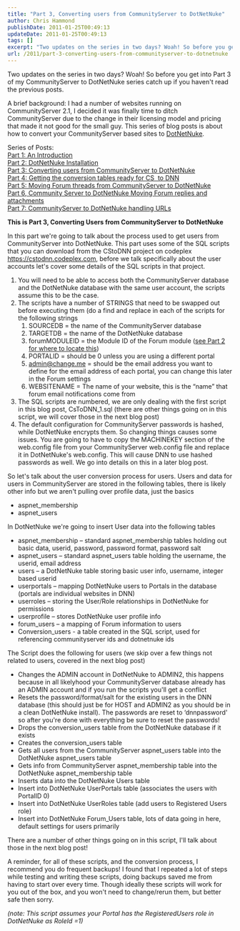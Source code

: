 ```yaml
---
title: "Part 3, Converting users from CommunityServer to DotNetNuke"
author: Chris Hammond
publishDate: 2011-01-25T00:49:13
updateDate: 2011-01-25T00:49:13
tags: []
excerpt: "Two updates on the series in two days? Woah! So before you get into Part 3 of my CommunityServer to DotNetNuke series catch up if you haven’t read the previous posts.  A brief background: I had a number of websites running on CommunityServer 2.1, I decided it was finally time to ditch CommunityServer due to the change in their licensing model and pricing that made it not good for the small guy. This series of blog posts is about how to convert your CommunityServer based sites to DotNetNuke.  Previous Posts:    Part 1: An Introduction    Part 2: DotNetNuke Installation  This is Part 3, Converting Users from CommunityServer to DotNetNuke"
url: /2011/part-3-converting-users-from-communityserver-to-dotnetnuke  # Use the generated URL with year
---
```

<p>Two updates on the series in two days? Woah! So before you get into Part 3 of my CommunityServer to DotNetNuke series catch up if you haven't read the previous posts.</p> <p>A brief background: I had a number of websites running on CommunityServer 2.1, I decided it was finally time to ditch CommunityServer due to the change in their licensing model and pricing that made it not good for the small guy. This series of blog posts is about how to convert your CommunityServer based sites to <a href="https://www.dotnetnuke.com/">DotNetNuke</a>.</p> <p>Series of Posts:   <br /> <a href="https://www.dnndaily.com/tips/itemId/33060/Converting-From-CommunityServer-to-DotNetNuke-Intr.aspx">Part 1: An Introduction</a>    <br /> <a href="https://www.dnndaily.com/tips/itemId/33098/CommunityServer-to-DotNetNuke-Part-2-DotNetNuke-I.aspx">Part 2: DotNetNuke Installation</a>    <br /> <a href="https://www.dnndaily.com/tips/itemId/33102/Part-3-Converting-users-from-CommunityServer-to-D.aspx">Part 3: Converting users from CommunityServer to DotNetNuke</a>    <br /> <a href="https://www.dnndaily.com/tips/itemId/33114/Part-4-Getting-the-conversion-tables-ready-for-CS.aspx">Part 4: Getting the conversion tables ready for CS&nbsp; to DNN</a>    <br /> <a href="https://www.dnndaily.com/tips/itemId/33123/Part-5-Moving-Forum-threads-from-CommunityServer.aspx" target="_blank">Part 5: Moving Forum threads from CommunityServer to DotNetNuke</a><br /> <a href="https://www.dnndaily.com/tips/itemId/33327/Part-6-Community-Server-to-DotNetNuke-Moving-Foru">Part 6, Community Server to DotNetNuke Moving Forum replies and attachments</a><br /> <a href="https://www.dnndaily.com/tips/itemId/33750/Part-7-CommunityServer-to-DotNetNuke-handling-URL">Part 7: CommunityServer to DotNetNuke handling URLs</a></p> <p><strong>This is Part 3, Converting Users from CommunityServer to DotNetNuke</strong></p> <p>In this part we're going to talk about the process used to get users from CommunityServer into DotNetNuke. This part uses some of the SQL scripts that you can download from the CStoDNN project on codeplex <a href="https://cstodnn.codeplex.com">https://cstodnn.codeplex.com</a>, before we talk specifically about the user accounts let's cover some details of the SQL scripts in that project.</p> <ol>     <li>You will need to be able to access both the CommunityServer database and the DotNetNuke database with the same user account, the scripts assume this to be the case. </li>     <li>The scripts have a number of STRINGS that need to be swapped out before executing them (do a find and replace in each of the scripts for the following strings     <ol>         <li>SOURCEDB = the name of the CommunityServer database </li>         <li>TARGETDB = the name of the DotNetNuke database </li>         <li>forumMODULEID = the Module ID of the Forum module (<a href="https://www.dnndaily.com/tips/itemId/33098/CommunityServer-to-DotNetNuke-Part-2-DotNetNuke-I.aspx">see Part 2 for where to locate this</a>) </li>         <li>PORTALID = should be 0 unless you are using a different portal </li>         <li><a href="mailto:admin@change.me">admin@change.me</a> = should be the email address you want to define for the email address of each portal, you can change this later in the Forum settings </li>         <li>WEBSITENAME = The name of your website, this is the &ldquo;name&rdquo; that forum email notifications come from </li>     </ol>     </li>     <li>The SQL scripts are numbered, we are only dealing with the first script in this blog post, CsToDNN_1.sql (there are other things going on in this script, we will cover those in the next blog post) </li>     <li>The default configuration for CommunityServer passwords is hashed, while DotNetNuke encrypts them. So changing things causes some issues. You are going to have to copy the MACHINEKEY section of the web.config file from your CommunityServer web.config file and replace it in DotNetNuke's web.config. This will cause DNN to use hashed passwords as well.&nbsp;We go into details on this in a later blog post.</li> </ol> <p>So let's talk about the user conversion process for users. Users and data for users in CommunityServer are stored in the following tables, there is likely other info but we aren't pulling over profile data, just the basics</p> <ul>     <li>aspnet_membership </li>     <li>aspnet_users </li> </ul> <p>In DotNetNuke we're going to insert User data into the following tables</p> <ul>     <li>aspnet_membership &ndash; standard aspnet_membership tables holding out basic data, userid, password, password format, password salt </li>     <li>aspnet_users &ndash; standard aspnet_users table holding the username, the userid, email address </li>     <li>users &ndash; a DotNetNuke table storing basic user info, username, integer based userid </li>     <li>userportals &ndash; mapping DotNetNuke users to Portals in the database (portals are individual websites in DNN) </li>     <li>userroles &ndash; storing the User/Role relationships in DotNetNuke for permissions </li>     <li>userprofile &ndash; stores DotNetNuke user profile info </li>     <li>forum_users &ndash; a mapping of Forum information to users </li>     <li>Conversion_users - a table created in the SQL script, used for referencing communityserver ids and dotnetnuke ids </li> </ul> <p>The Script does the following for users (we skip over a few things not related to users, covered in the next blog post)</p> <ul>     <li>Changes the ADMIN account in DotNetNuke to ADMIN2, this happens because in all likelyhood your CommunityServer database already has an ADMIN account and if you run the scripts you'll get a conflict </li>     <li>Resets the password/format/salt for the existing users in the DNN database (this should just be for HOST and ADMIN2 as you should be in a clean DotNetNuke install). The passwords are reset to &lsquo;dnnpassword' so after you're done with everything be sure to reset the passwords! </li>     <li>Drops the conversion_users table from the DotNetNuke database if it exists </li>     <li>Creates the conversion_users table </li>     <li>Gets all users from the CommunityServer aspnet_users table into the DotNetNuke aspnet_users table </li>     <li>Gets info from CommunityServer aspnet_membership table into the DotNetNuke aspnet_membership table </li>     <li>Inserts data into the DotNetNuke Users table </li>     <li>Insert into DotNetNuke UserPortals table (associates the users with PortalID 0) </li>     <li>Insert into DotNetNuke UserRoles table (add users to Registered Users role) </li>     <li>Insert into DotNetNuke Forum_Users table, lots of data going in here, default settings for users primarily </li> </ul> <p>There are a number of other things going on in this script, I'll talk about those in the next blog post!</p> <p>A reminder, for all of these scripts, and the conversion process, I recommend you do frequent backups! I found that I repeated a lot of steps while testing and writing these scripts, doing backups saved me from having to start over every time. Though ideally these scripts will work for you out of the box, and you won't need to change/rerun them, but better safe then sorry.</p> <p><em>(note: This script assumes your Portal has the RegisteredUsers role in DotNetNuke as RoleId =1)</em></p>
